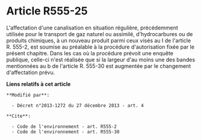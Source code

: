 # Article R555-25

L'affectation d'une canalisation en situation régulière, précédemment utilisée pour le transport de gaz naturel ou assimilé,
d'hydrocarbures ou de produits chimiques, à un nouveau produit parmi ceux visés au I de l'article R. 555-2, est soumise au
préalable à la procédure d'autorisation fixée par le présent chapitre. Dans les cas où la procédure prévoit une enquête
publique, celle-ci n'est réalisée que si la largeur d'au moins une des bandes mentionnées au b de l'article R. 555-30 est
augmentée par le changement d'affectation prévu.

**Liens relatifs à cet article**

	**Modifié par**:

	  - Décret n°2013-1272 du 27 décembre 2013 - art. 4

	**Cite**:

	  - Code de l'environnement - art. R555-2
	  - Code de l'environnement - art. R555-30
